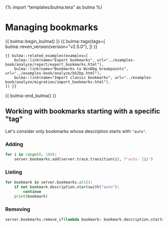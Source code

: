 {% import "templates/bulma.tera" as bulma %}

# Managing bookmarks

{{ bulma::begin_bulma() }}
    {{ bulma::tags(tags=[
        bulma::reven_version(version="v2.5.0"),
    ]) }}

    {{ bulma::related_examples(examples=[
        bulma::link(name="Export bookmarks", url="../examples-book/analyze/report/export_bookmarks.html"),
        bulma::link(name="Bookmarks to WinDbg breakpoints", url="../examples-book/analyze/bk2bp.html"),
        bulma::link(name="Import classic bookmarks", url="../examples-book/analyze/migration/import_bookmarks.html"),
    ]) }}
{{ bulma::end_bulma() }}

## Working with bookmarks starting with a specific "tag"

Let's consider only bookmarks whose description starts with `"auto"`.

### Adding

```py
for i in range(0, 100):
    server.bookmarks.add(server.trace.transition(i), f"auto: {i}")
```

### Listing

```py
for bookmark in server.bookmarks.all():
    if not bookmark.description.startswith("auto"):
        continue
    print(bookmark)
```

### Removing

```py
server.bookmarks.remove_if(lambda bookmark: bookmark.description.startswith("auto:"))
```
